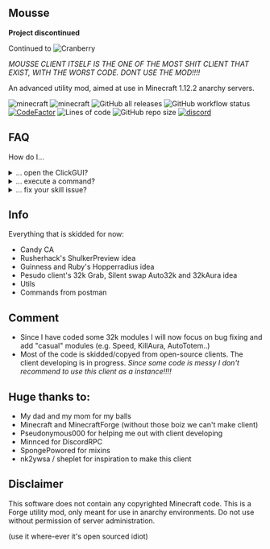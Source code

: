 ## Mousse

**Project discontinued**

Continued to ![Cranberry](https://github.com/Snoworange420/Cranberry)

*MOUSSE CLIENT ITSELF IS THE ONE OF THE MOST SHIT CLIENT THAT EXIST, WITH THE WORST CODE. DONT USE THE MOD!!!!*

An advanced utility mod, aimed at use in Minecraft 1.12.2 anarchy servers.

![minecraft](https://img.shields.io/badge/Minecraft-1.12.2-yellowgreen)
![minecraft](https://img.shields.io/badge/Keybind-none-pink)
![GitHub all releases](https://img.shields.io/github/downloads/Snoworange420/Mousse/total?color=seagreen)
![GitHub workflow status](https://img.shields.io/github/actions/workflow/status/Snoworange420/Mousse/.github/test.yml?branch=main)
[![CodeFactor](https://www.codefactor.io/repository/github/Snoworange420/Mousse/badge)](https://www.codefactor.io/repository/github/Snoworange420/Mousse)
![Lines of code](https://img.shields.io/tokei/lines/github/Snoworange420/Mousse?color=darkred&label=Lines%20of%20code)
![GitHub repo size](https://img.shields.io/github/repo-size/Snoworange420/Mousse)
[![discord](https://img.shields.io/badge/Discord-Invite-8080c0)](https://discord.gg/Xp4ZZy9Ah3)

## FAQ

How do I...

<details>
  <summary>... open the ClickGUI?</summary>

> The default keybind is not set. You can set the keybind in the Minecraft ingame keybind setting menu.

</details>

<details>
  <summary>... execute a command?</summary>

> Use the ingame chat with the prefix `&`.

</details>

<details>
  <summary>... fix your skill issue?</summary>

> You don't.

</details>

## Info
Everything that is skidded for now:

- Candy CA
- Rusherhack's ShulkerPreview idea
- Guinness and Ruby's Hopperradius idea
- Pesudo client's 32k Grab, Silent swap Auto32k and 32kAura idea
- Utils
- Commands from postman

## Comment
- Since I have coded some 32k modules I will now focus on bug fixing and add "casual" modules (e.g. Speed, KillAura, AutoTotem..)
- Most of the code is skidded/copyed from open-source clients. The client developing is in progress.
*Since some code is messy I don't recommend to use this client as a instance!!!!*

## Huge thanks to:
- My dad and my mom for my balls
- Minecraft and MinecraftForge (without those boiz we can't make client)
- Pseudonymous000 for helping me out with client developing
- Minnced for DiscordRPC
- SpongePowored for mixins
- nk2ywsa / sheplet for inspiration to make this client

## Disclaimer
This software does not contain any copyrighted Minecraft code. This is a Forge utility mod, only meant for use in anarchy environments. Do not use without permission of server administration.

(use it where-ever it's open sourced idiot)

